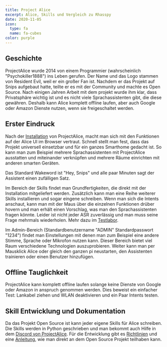```yaml
---
title: Project Alice
excerpt: Alice, Skills und Vergleich zu Rhasspy
date: 2020-11-05
icon:
  type: fa
  name: fa-cubes
color: purple
---
```



## Geschichte

ProjectAlice wurde 2014 von einem Programmier (wahrscheinlich "Psychokiller1888") ins Leben gerufen. Der Name und das Logo stammen von Resident Evil, weil er ein großer Fan ist.
 Nachdem er das Projekt auf Snips aufgebaut hatte, teilte er es mit der Community und machte es Open Source. Nach einigen Jahren Arbeit mit dem projekt wurde ihm klar, dass Privatsphäre wichtig ist und es nicht viele Sprachassistenten gibt,
 die diese gewähren. Deshalb kann Alice komplett offline laufen, aber auch Google oder Amazon Dienste nutzen, wenn sie freigeschaltet werden.

## Erster Eindruck

Nach der [Installation](https://ip-team5.intia.de/Installations-und-Bedienungsanleitung.html) von ProjectAlice, macht man sich mit den Funktionen auf der Alice UI im Browser vertraut. Schnell stellt man fest,
 dass das Projekt universell einsetzbar und für ein ganzes Smarthome gedacht ist. So kann man zum Beispiel mehrere Sprachassistenten mit ProjectAlice ausstatten und miteinander verknüpfen und mehrere Räume einrichten mit anderen smarten Geräten.

Das Standard Wakeword ist "Hey, Snips" und alle paar Minuten sagt der Assistent einen zufälligen Satz.

Im Bereich der Skills findet man Grundfertigkeiten, die direkt mit der Installation mitgeliefert werden. Zusätzlich kann man eine Reihe weiterer Skills installieren und sogar eingene schreiben. Wenn man sich die Intents anschaut, kann man mit der Maus über die einzelnen Funktionen drüber hovern und man erhält einen Vorschlag,
was man den Sprachassistenten fragen könnte. Leider ist nicht jeder ASR zuverlässig und man muss seine Frage mehrmals wiederholen. Mehr dazu im [Testlabor](https://ip-team5.intia.de/dokumentation.html).

Im Admin-Bereich (Standardbenutzername "ADMIN" Standardpasswort "1234") findet man Einstellungen mit denen man zum Beispiel eine andere Stimme, Sprache oder Mikrofon nutzen kann. Dieser Bereich bietet viel Raum verschiedene Technologien auszuprobieren.
Weiter kann man per Mausklick Alice oder gleich den ganzen pi neustarten, den Assistenten trainieren oder einen Benutzer hinzufügen.

## Offline Tauglichkeit

ProjectAlice kann komplett offline laufen solange keine Dienste von Google oder Amazon in anspruch genommen werden. Dies beweist ein einfacher Test: Lankabel ziehen und WLAN deaktivieren und ein Paar Intents testen.

## Skill Entwicklung und Dokumentation

Da das Projekt Open Source ist kann jeder eigene Skills für Alice schreiben. Die Skills werden in Python geschrieben und man bekommt auch Hilfe in dem [Discord von ProjectAlice](https://discord.gg/C6HNtzV).
Für die Entwicklung gibt es [Richtlinien](https://docs.projectalice.io/contribute/code-guidelines.html) und eine [Anleitung](https://docs.projectalice.io/skill-development/#running-alice), wie man direkt an dem Open Source Projekt teilhaben kann.










 